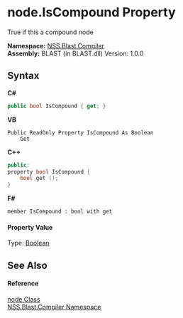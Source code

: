 # node.IsCompound Property 
 

True if this a compound node

**Namespace:**&nbsp;<a href="26a25caa-f50b-92ad-f15c-dbb9db1493ae">NSS.Blast.Compiler</a><br />**Assembly:**&nbsp;BLAST (in BLAST.dll) Version: 1.0.0

## Syntax

**C#**<br />
``` C#
public bool IsCompound { get; }
```

**VB**<br />
``` VB
Public ReadOnly Property IsCompound As Boolean
	Get
```

**C++**<br />
``` C++
public:
property bool IsCompound {
	bool get ();
}
```

**F#**<br />
``` F#
member IsCompound : bool with get

```


#### Property Value
Type: <a href="https://docs.microsoft.com/dotnet/api/system.boolean" target="_blank" rel="noopener noreferrer">Boolean</a>

## See Also


#### Reference
<a href="7dc9b7e9-64ad-f224-ae1a-4e6639739f56">node Class</a><br /><a href="26a25caa-f50b-92ad-f15c-dbb9db1493ae">NSS.Blast.Compiler Namespace</a><br />